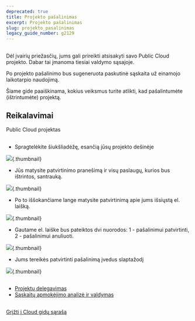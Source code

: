 ```yaml
---
deprecated: true
title: Projekto pašalinimas
excerpt: Projekto pašalinimas
slug: projekto_pasalinimas
legacy_guide_number: g2129
---
```



## 
Dėl įvairių priežasčių, jums gali prireikti atsisakyti savo Public Cloud projekto. Dabar tai įmanoma tiesiai valdymo sąsajoje.

Po projekto pašalinimo bus sugeneruota paskutinė sąskaita už einamojo laikotarpio naudojimą.

Šiame gide paaiškinama, kokius veiksmus turite atlikti, kad pašalintumėte (ištrintumėte) projektą.


## Reikalavimai
Public Cloud projektas


## 

- Spragtelėkite šiukšliadėžę, esančią jūsų projekto dešinėje



![](images/img_3960.jpg){.thumbnail}

- Jūs matysite patvirtinimo pranešimą ir visų paslaugų, kurios bus ištrintos, santrauką.



![](images/img_3961.jpg){.thumbnail}

- Po to iššokančiame lange matysite patvirtinimą apie jums išsiųstą el. laišką.



![](images/img_3962.jpg){.thumbnail}

- Gautame el. laiške bus pateiktos dvi nuorodos: 1 - pašalinimui patvirtinti, 2 - pašalinimui anuliuoti.



![](images/img_3963.jpg){.thumbnail}

- Jums tereikės patvirtinti pašalinimą įvedus slaptažodį



![](images/img_3964.jpg){.thumbnail}


## 

- [Projektų delegavimas]({legacy}1914)
- [Sąskaitų apmokėjimo analizė ir valdymas]({legacy}2031)




## 
[Grįžti į Cloud gidų sąrašą]({legacy}1785)

